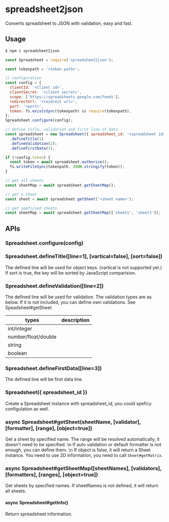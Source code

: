 # spreadsheet2json

Converts spreadsheet to JSON with validation, easy and fast.

## Usage

```sh
$ npm i spreadsheet2json
```

```js
const Spreadsheet = require('spreadsheet2json');

const tokenpath = '<token path>';

// configuration
const config = {
  clientId: '<client id>',
  clientSecret: '<client secret>',
  scope: ['https://spreadsheets.google.com/feeds'],
  redirectUrl: '<reidrect url>',
  port: '<port>',
  token: fs.existsSync(tokenpath) && require(tokenpath),
};
Spreadsheet.configure(config);

// define title, validation and first line of data
const spreadsheet = new Spreadsheet({ spreadsheet_id: '<spreadsheet id>' });
  .defineTitle(1)
  .defineValidation(2);
  .defineFirstData(3);

if (!config.token) {
  const token = await spreadsheet.authorize();
  fs.writeFileSync(tokenpath, JSON.stringify(token));
}

// get all sheets
const sheetMap = await spreadsheet.getSheetMap();

// get a sheet
const sheet = await spreadsheet.getSheet('<sheet name>');

// get speficied sheets
const sheetMap = await spreadsheet.getSheetMap(['sheet1', 'sheet3']);
```

## APIs

### Spreadsheet.configure(config)

### Spreadsheet.defineTitle([line=1], [vartical=false], [sort=false])

The defined line will be used for object keys. (vartical is not supported yet.)
If sort is true, the key will be sorted by JavaScript comparision.

### Spreadsheet.defineValidation([line=2])

The defined line will be used for validation. The validation types are as below. If it is not included, you can define own validations. See Speadsheet#getSheet

|types|description|
|---|---|
|int/integer||
|number/float/double||
|string||
|boolean||

### Spreadsheet.defineFirstData([line=3])

The defined line will be first data line.

### Spreadsheet({ spreadsheet_id })

Create a Spreadsheet instance with spreadsheet_id, you could speficy configulation as well.

### async Spreadsheet#getSheet(sheetName, [validator], [formatter], [range], [object=true])

Get a sheet by specified name. The range will be resolved automatically, it doesn't need to be specified. \n
If auto validation or default formatter is not enough, you can define them. \n
If object is false, it will return a Sheet instance. You need to use 2D information, you need to call `Sheet#getMatrix`.

### async Spreadsheet#getSheetMap([sheetNames], [validators], [formatters], [ranges], [object=true])

Get sheets by specified names. If sheetNames is not defined, it will return all sheets.

#### async Spreadsheet#getInfo()

Return spreadsheet information.

